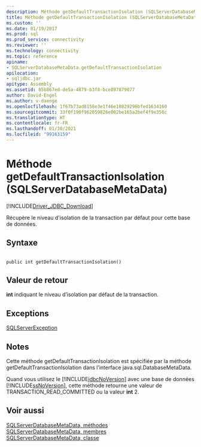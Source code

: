 ```yaml
---
description: Méthode getDefaultTransactionIsolation (SQLServerDatabaseMetaData)
title: Méthode getDefaultTransactionIsolation (SQLServerDatabaseMetaData) | Microsoft Docs
ms.custom: ''
ms.date: 01/19/2017
ms.prod: sql
ms.prod_service: connectivity
ms.reviewer: ''
ms.technology: connectivity
ms.topic: reference
apiname:
- SQLServerDatabaseMetaData.getDefaultTransactionIsolation
apilocation:
- sqljdbc.jar
apitype: Assembly
ms.assetid: 85b867ed-de5a-4879-b3f8-bce897879077
author: David-Engel
ms.author: v-daenge
ms.openlocfilehash: 1f67b73ad8158e3e1f46e10829296bfed1634160
ms.sourcegitcommit: 33f0f190f962059826e002be165a2bef4f9e350c
ms.translationtype: HT
ms.contentlocale: fr-FR
ms.lasthandoff: 01/30/2021
ms.locfileid: "99163159"
---
```

# <a name="getdefaulttransactionisolation-method-sqlserverdatabasemetadata"></a>Méthode getDefaultTransactionIsolation (SQLServerDatabaseMetaData)
[!INCLUDE[Driver_JDBC_Download](../../../includes/driver_jdbc_download.md)]

  Récupère le niveau d'isolation de la transaction par défaut pour cette base de données.  
  
## <a name="syntax"></a>Syntaxe  
  
```  
  
public int getDefaultTransactionIsolation()  
```  
  
## <a name="return-value"></a>Valeur de retour  
 **int** indiquant le niveau d’isolation par défaut de la transaction.  
  
## <a name="exceptions"></a>Exceptions  
 [SQLServerException](../../../connect/jdbc/reference/sqlserverexception-class.md)  
  
## <a name="remarks"></a>Notes  
 Cette méthode getDefaultTransactionIsolation est spécifiée par la méthode getDefaultTransactionIsolation dans l’interface java.sql.DatabaseMetaData.  
  
 Quand vous utilisez le [!INCLUDE[jdbcNoVersion](../../../includes/jdbcnoversion_md.md)] avec une base de données [!INCLUDE[ssNoVersion](../../../includes/ssnoversion-md.md)], cette méthode retourne une valeur de TRANSACTION_READ_COMMITTED ou la valeur **int** 2.  
  
## <a name="see-also"></a>Voir aussi  
 [SQLServerDatabaseMetaData, méthodes](../../../connect/jdbc/reference/sqlserverdatabasemetadata-methods.md)   
 [SQLServerDatabaseMetaData, membres](../../../connect/jdbc/reference/sqlserverdatabasemetadata-members.md)   
 [SQLServerDatabaseMetaData, classe](../../../connect/jdbc/reference/sqlserverdatabasemetadata-class.md)  
  
  
